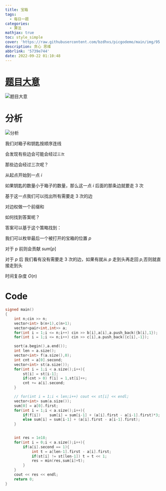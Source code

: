 ```yaml
---
title: 宝箱
tags:
  - 每日一题
categories:
  - 算法
mathjax: true
toc: style_simple
cover: 'https://raw.githubusercontent.com/bzdhxs/picgodemo/main/img/95.JPG'
description: 贪心 思维
abbrlink: '5739e744'
date: 2022-09-22 01:10:48
---
```





# [题目大意](http://oj.daimayuan.top/course/10/problem/806)

![题目大意](https://cdn.jsdelivr.net/gh/bzdhxs/picgodemo/img/image-20220922005539862.png)



# 分析



![分析](https://cdn.jsdelivr.net/gh/bzdhxs/picgodemo/img/image-20220922005823827.png)

我们对箱子和钥匙按顺序连线

会发现有些边会可能会经过``三次``

那些边会经过三次呢？

从起点开始到一点  $i$

如果钥匙的数量小于箱子的数量，那么这一点 $i$ 后面的那条边就要走  $3$ 次

基于这一点我们可以找出所有需要走 $3$ 次的边

对边权做一个前缀和

如何找到答案呢？

答案可以基于这个策略找到：

我们可以枚举最后一个被打开的宝箱的位置 $p$

对于 p 前则会贡献 $sum[p]$ 

对于 $p$ 后 我们看有没有需要走 3 次的边，如果有就从 $p$ 走到头再走回 $p$,否则就直接走到头

时间复杂度 $O(n)$

# Code

```cpp
signed main()
{
    int n;cin >> n;
    vector<int> b(n+1),c(n+1);
    vector<pair<int,int>> a;
    for(int i = 1;i <= n;i++) cin >> b[i],a[i],a.push_back({b[i],1});
    for(int i = 1;i <= n;i++) cin >> c[i],a.push_back({c[i],-1});

    sort(a.begin(),a.end());
    int len = a.size();
    vector<int> f(a.size(),0);
    int cnt = a[0].second;
    vector<int> st(a.size());
    for(int i = 1;i < a.size();i++){
        st[i] = st[i-1];
        if(cnt > 0) f[i] = 1,st[i]++;
        cnt += a[i].second;
    }

    // for(int i = 1;i < len;i++) cout << st[i] << endl;
    vector<int> sum(a.size());
    sum[0] = a[0].first;
    for(int i = 1;i < a.size();i++){
        if(f[i])    sum[i] = sum[i-1] + (a[i].first - a[i-1].first)*3;
        else sum[i] = sum[i-1] + (a[i].first - a[i-1].first);
    }

    
    int res = 1e18;
    for(int i = 0;i < a.size();i++){
        if(a[i].second == 1){
            int t = a[len-1].first - a[i].first;
            if(st[i] != st[len-1]) t = t << 1; 
            res = min(res,sum[i]+t);
        }
    }
    cout << res << endl;
    return 0;
}
```


